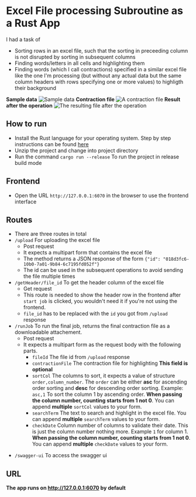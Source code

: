 # Excel File processing Subroutine as a Rust App
I had a task of 
+ Sorting rows in an excel file, such that the sorting in preceeding column is not disrupted by sorting in subsequent columns
+ Finding words/letters in all cells and highlighting them
+ Finding words (which I call contractions) specified in a similar excel file like the one I'm processing (but without any actual data but the same column headers with rows specifying one or more values) to highligth their background

**Sample data**
![Sample data](https://github.com/lokaimoma/Rust-backend-for-processing-excel-file/assets/46226886/528c0431-7392-46c0-9960-545f4617ed1a)
**Contraction file**
![A contraction file](https://github.com/lokaimoma/Rust-backend-for-processing-excel-file/assets/46226886/9da1c80b-2ed5-43ed-b340-7e72875f4e3d)
**Result after the operation**
![The resulting file after the operation](https://github.com/lokaimoma/Rust-backend-for-processing-excel-file/assets/46226886/c7f15673-a730-4bfc-a849-4e7609bd234a)



## How to run

- Install the Rust language for your operating system. Step by step instructions can be found [here](https://www.rust-lang.org/tools/install)
- Unzip the project and change into project directory
- Run the command `cargo run --release` To run the project in release build mode

## Frontend

- Open the URL `http://127.0.0.1:6070` in the browser to use the frontend interface

## Routes

- There are three routes in total
- `/upload` For uploading the excel file
  - Post request
  - It expects a multipart form that contains the excel file
  - The method returns a JSON response of the form `{"id": "018d3fc6-10b0-7a01-9b84-6c7195fd052f"}`
  - The id can be used in the subsequent operations to avoid sending the file multiple times
- `/getHeader/file_id` To get the header column of the excel file
  - Get request
  - This route is needed to show the header row in the frontend after `start job` is clicked, you wouldn't need it if you're not using the frontend.
  - `file_id` has to be replaced with the `id` you got from `/upload` response
- `/runJob` To run the final job, returns the final contraction file as a downloadable attachement.
  - Post request
  - It expects a multipart form as the request body with the following parts.
    - `fileId` The file id from `/upload` response
    - `contractionFile` The contraction file for highlighting **This field is optional**
    - `sortCol` The columns to sort, it expects a value of structure `order,column_number`. The `order` can be either **asc** for ascending order sorting and **desc** for descending order sorting. Example: `asc,1` To sort the column 1 by ascending order. **When passing the column number, counting starts from 1 not 0**. You can append **multiple** `sortCol` values to your form.
    - `searchTerm` The text to search and highlight in the excel file. You can append **multiple** `searchTerm` values to your form.
    - `checkDate` Column number of columns to validate their date. This is just the column number nothing more. Example `1` for column 1. **When passing the column number, counting starts from 1 not 0**. You can append **multiple** `checkDate` values to your form.

* `/swagger-ui` To access the swagger ui

## URL
**The app runs on http://127.0.0.1:6070 by default**
